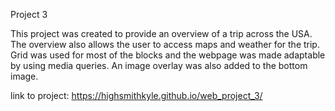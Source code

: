 Project 3 

This project was created to provide an overview of a trip across the USA. The overview also allows the user to access maps and weather for the trip. Grid was used for most of the blocks and the webpage was made adaptable by using media queries. An image overlay was also added to the bottom image. 


link to project: https://highsmithkyle.github.io/web_project_3/

